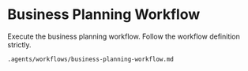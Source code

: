 # Business Planning Workflow

Execute the business planning workflow. Follow the workflow definition strictly.

`.agents/workflows/business-planning-workflow.md`
